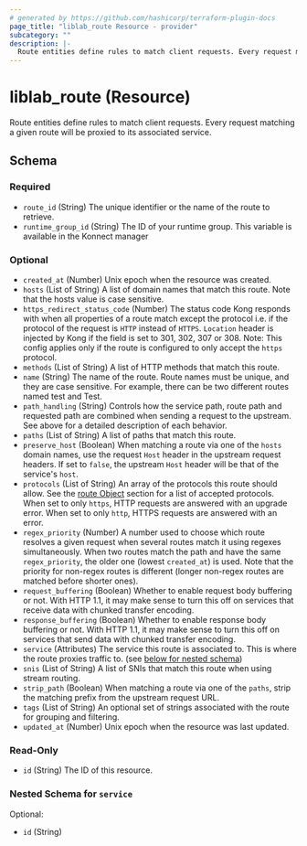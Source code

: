 ```yaml
---
# generated by https://github.com/hashicorp/terraform-plugin-docs
page_title: "liblab_route Resource - provider"
subcategory: ""
description: |-
  Route entities define rules to match client requests. Every request matching a given route will be proxied to its associated service.
---
```


# liblab_route (Resource)

Route entities define rules to match client requests. Every request matching a given route will be proxied to its associated service.



<!-- schema generated by tfplugindocs -->
## Schema

### Required

- `route_id` (String) The unique identifier or the name of the route to retrieve.
- `runtime_group_id` (String) The ID of your runtime group. This variable is available in the Konnect manager

### Optional

- `created_at` (Number) Unix epoch when the resource was created.
- `hosts` (List of String) A list of domain names that match this route. Note that the hosts value is case sensitive.
- `https_redirect_status_code` (Number) The status code Kong responds with when all properties of a route match except the protocol i.e. if the protocol of the request is `HTTP` instead of `HTTPS`. `Location` header is injected by Kong if the field is set to 301, 302, 307 or 308. Note: This config applies only if the route is configured to only accept the `https` protocol.
- `methods` (List of String) A list of HTTP methods that match this route.
- `name` (String) The name of the route. Route names must be unique, and they are case sensitive. For example, there can be two different routes named test and Test.
- `path_handling` (String) Controls how the service path, route path and requested path are combined when sending a request to the upstream. See above for a detailed description of each behavior.
- `paths` (List of String) A list of paths that match this route.
- `preserve_host` (Boolean) When matching a route via one of the `hosts` domain names, use the request `Host` header in the upstream request headers. If set to `false`, the upstream `Host` header will be that of the service's `host`.
- `protocols` (List of String) An array of the protocols this route should allow. See the [route Object](#route-object) section for a list of accepted protocols. When set to only `https`, HTTP requests are answered with an upgrade error. When set to only `http`, HTTPS requests are answered with an error.
- `regex_priority` (Number) A number used to choose which route resolves a given request when several routes match it using regexes simultaneously. When two routes match the path and have the same `regex_priority`, the older one (lowest `created_at`) is used. Note that the priority for non-regex routes is different (longer non-regex routes are matched before shorter ones).
- `request_buffering` (Boolean) Whether to enable request body buffering or not. With HTTP 1.1, it may make sense to turn this off on services that receive data with chunked transfer encoding.
- `response_buffering` (Boolean) Whether to enable response body buffering or not. With HTTP 1.1, it may make sense to turn this off on services that send data with chunked transfer encoding.
- `service` (Attributes) The service this route is associated to. This is where the route proxies traffic to. (see [below for nested schema](#nestedatt--service))
- `snis` (List of String) A list of SNIs that match this route when using stream routing.
- `strip_path` (Boolean) When matching a route via one of the `paths`, strip the matching prefix from the upstream request URL.
- `tags` (List of String) An optional set of strings associated with the route for grouping and filtering.
- `updated_at` (Number) Unix epoch when the resource was last updated.

### Read-Only

- `id` (String) The ID of this resource.

<a id="nestedatt--service"></a>
### Nested Schema for `service`

Optional:

- `id` (String)
